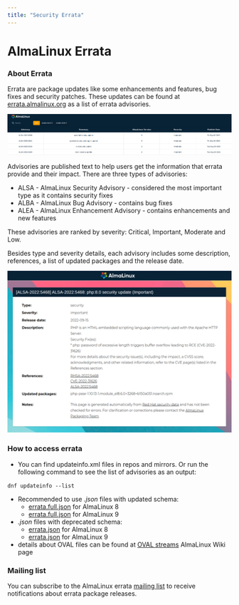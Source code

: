 ```yaml
---
title: "Security Errata"
---
```


# AlmaLinux Errata

### About Errata

Errata are package updates like some enhancements and features, bug fixes and security patches. These updates can be found at [errata.almalinux.org](https://errata.almalinux.org/) as a list of errata advisories.

![image](/images/errata_feed.png)

Advisories are published text to help users get the information that errata provide and their impact.
There are three types of advisories:

- ALSA - AlmaLinux Security Advisory - considered the most important type as it contains security fixes
- ALBA - AlmaLinux Bug Advisory - contains bug fixes
- ALEA - AlmaLinux Enhancement Advisory - contains enhancements and new features

These advisories are ranked by severity: Critical, Important, Moderate and Low.

Besides type and severity details, each advisory includes some description, references, a list of updated packages and the release date.

![image](/images/errata_example.png)

### How to access errata

- You can find updateinfo.xml files in repos and mirrors. Or run the following command to see the list of advisories as an output:

```
dnf updateinfo --list
```

- Recommended to use _.json_ files with updated schema:
  - [errata.full.json](https://errata.almalinux.org/8/errata.full.json) for AlmaLinux 8
  - [errata.full.json](https://errata.almalinux.org/9/errata.full.json) for AlmaLinux 9
- _.json_ files with deprecated schema:
  - [errata.json](https://errata.almalinux.org/8/errata.json) for AlmaLinux 8
  - [errata.json](https://errata.almalinux.org/9/errata.json) for AlmaLinux 9
- details about OVAL files can be found at [OVAL streams](https://wiki.almalinux.org/documentation/oval-streams.html) AlmaLinux Wiki page

### Mailing list

You can subscribe to the AlmaLinux errata [mailing list](https://lists.almalinux.org/mailman3/lists/security.lists.almalinux.org/) to receive notifications about errata package releases.
